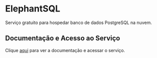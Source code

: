 # ElephantSQL

Serviço gratuito para hospedar banco de dados PostgreSQL na nuvem.

## Documentação e Acesso ao Serviço

Clique [aqui](https://www.elephantsql.com/) para ver a documentação e acessar o serviço.